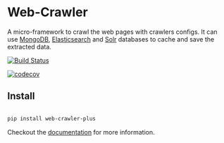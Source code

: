 # Web-Crawler

A micro-framework to crawl the web pages with crawlers configs. 
It can use [MongoDB](https://www.mongodb.com/), [Elasticsearch](https://www.elastic.co/products/elasticsearch) 
and [Solr](http://lucene.apache.org/solr/) databases to cache and save the extracted data. 


[![Build Status](https://travis-ci.org/invanatech/web-crawler-plus.svg?branch=master)](https://travis-ci.org/invanatech/web-crawler-plus)

[![codecov](https://codecov.io/gh/invanatech/web-crawler-plus/branch/master/graph/badge.svg)](https://codecov.io/gh/invanatech/web-crawler-plus)


## Install

```bash

pip install web-crawler-plus

```

Checkout the [documentation](docs/index.md) for more information.


